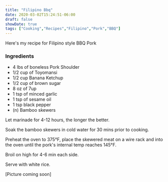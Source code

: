 ```yaml
---
title: "Filipino Bbq"
date: 2020-03-02T15:24:51-06:00
draft: false
showDate: true
tags: ["Cooking","Recipes","Filipino","Pork","BBQ"]
---
```


Here's my recipe for Filipino style BBQ Pork

### Ingredients 
* 4 lbs of boneless Pork Shoulder
* 1/2 cup of Toyomansi 
* 1/2 cup Banana Ketchup
* 1/2 cup of brown sugar
* 8 oz of 7up 
* 1 tsp of minced garlic
* 1 tsp of sesame oil 
* 1 tsp black pepper
* (n) Bamboo skewers

Let marinade for 4-12 hours, the longer the better.

Soak the bamboo skewers in cold water for 30 mins prior to cooking. 

Preheat the oven to 375°F, place the skewered meat on a wire rack and into the oven until the pork's internal temp reaches 145°F.

Broil on high for 4-6 min each side.

Serve with white rice.

[Picture coming soon]